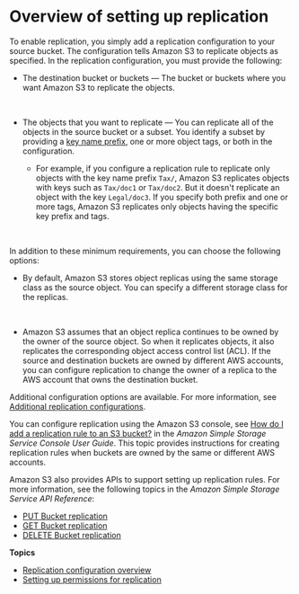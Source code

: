 # Overview of setting up replication<a name="replication-how-setup"></a>

To enable replication, you simply add a replication configuration to your source bucket\. The configuration tells Amazon S3 to replicate objects as specified\. In the replication configuration, you must provide the following:
+ The destination bucket or buckets — The bucket or buckets where you want Amazon S3 to replicate the objects\.

   
+ The objects that you want to replicate — You can replicate all of the objects in the source bucket or a subset\. You identify a subset by providing a [key name prefix](https://docs.aws.amazon.com/general/latest/gr/glos-chap.html#keyprefix), one or more object tags, or both in the configuration\.
  +  For example, if you configure a replication rule to replicate only objects with the key name prefix `Tax/`, Amazon S3 replicates objects with keys such as `Tax/doc1` or `Tax/doc2`\. But it doesn't replicate an object with the key `Legal/doc3`\. If you specify both prefix and one or more tags, Amazon S3 replicates only objects having the specific key prefix and tags\.

 

In addition to these minimum requirements, you can choose the following options: 
+ By default, Amazon S3 stores object replicas using the same storage class as the source object\. You can specify a different storage class for the replicas\.

   
+ Amazon S3 assumes that an object replica continues to be owned by the owner of the source object\. So when it replicates objects, it also replicates the corresponding object access control list \(ACL\)\. If the source and destination buckets are owned by different AWS accounts, you can configure replication to change the owner of a replica to the AWS account that owns the destination bucket\.

Additional configuration options are available\. For more information, see [Additional replication configurations](replication-additional-configs.md)\.

You can configure replication using the Amazon S3 console, see [How do I add a replication rule to an S3 bucket?](https://docs.aws.amazon.com/AmazonS3/latest/user-guide/enable-replication.html) in the *Amazon Simple Storage Service Console User Guide*\. This topic provides instructions for creating replication rules when buckets are owned by the same or different AWS accounts\.

Amazon S3 also provides APIs to support setting up replication rules\. For more information, see the following topics in the *Amazon Simple Storage Service API Reference*:
+  [PUT Bucket replication](https://docs.aws.amazon.com/AmazonS3/latest/API/RESTBucketPUTreplication.html) 
+  [GET Bucket replication](https://docs.aws.amazon.com/AmazonS3/latest/API/RESTBucketGETreplication.html) 
+  [DELETE Bucket replication](https://docs.aws.amazon.com/AmazonS3/latest/API/RESTBucketDELETEreplication.html) 

**Topics**
+ [Replication configuration overview](replication-add-config.md)
+ [Setting up permissions for replication](setting-repl-config-perm-overview.md)